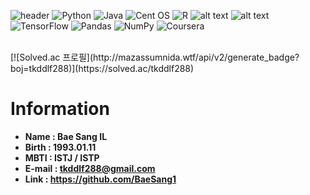 ![header][def]
![Python](https://img.shields.io/badge/python-3670A0?style=for-the-badge&logo=python&logoColor=ffdd54)
![Java](https://img.shields.io/badge/java-%23ED8B00.svg?style=for-the-badge&logo=java&logoColor=white)
![Cent OS](https://img.shields.io/badge/cent%20os-002260?style=for-the-badge&logo=centos&logoColor=F0F0F0)
![R](https://img.shields.io/badge/r-%23276DC3.svg?style=for-the-badge&logo=r&logoColor=white)
![ alt text ](https://img.shields.io/badge/Hadoop-66CCFF?style=for-the-badge&logo=Hadoop)
![ alt text ](https://img.shields.io/badge/Tableau-E97627?style=for-the-badge&logo=R_Studio)
![TensorFlow](https://img.shields.io/badge/TensorFlow-%23FF6F00.svg?style=for-the-badge&logo=TensorFlow&logoColor=white)
![Pandas](https://img.shields.io/badge/pandas-%23150458.svg?style=for-the-badge&logo=pandas&logoColor=white)
![NumPy](https://img.shields.io/badge/numpy-%23013243.svg?style=for-the-badge&logo=numpy&logoColor=white)
![Coursera](https://img.shields.io/badge/Coursera-%230056D2.svg?style=for-the-badge&logo=Coursera&logoColor=white)

<br>
[![Solved.ac 프로필](http://mazassumnida.wtf/api/v2/generate_badge?boj=tkddlf288)](https://solved.ac/tkddlf288)


[def]: https://capsule-render.vercel.app/api?type=waving&color=auto&height=300&section=header&text=My%20Profile&fontSize=90


# Information
  * **Name : Bae Sang IL**
  * **Birth : 1993.01.11**
  * **MBTI : ISTJ / ISTP**
  * **E-mail : tkddlf288@gmail.com**
  * **Link : https://github.com/BaeSang1**
